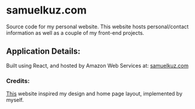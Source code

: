 # samuelkuz.com
Source code for my personal website.
This website hosts personal/contact information as well as a couple of my front-end projects.

## Application Details:
Built using React, and hosted by Amazon Web Services at: [samuelkuz.com](https://www.samuelkuz.com)


### Credits:

[This](https://www.brianatiyeh.com/) website inspired my design and home page layout, implemented by myself.
